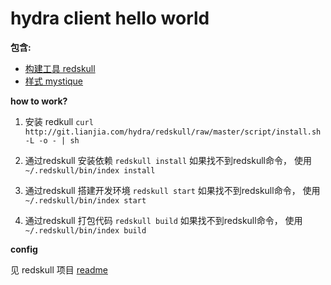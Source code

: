 # hydra client hello world

__包含:__

+ [构建工具 redskull](http://git.lianjia.com/hydra/redskull)
+ [样式 mystique](http://git.lianjia.com/hydra/mystique)

__how to work?__

1. 安装 redkull `curl http://git.lianjia.com/hydra/redskull/raw/master/script/install.sh -L -o - | sh`

2. 通过redskull 安装依赖 `redskull install` 如果找不到redskull命令， 使用 `~/.redskull/bin/index install`

3. 通过redskull 搭建开发环境 `redskull start` 如果找不到redskull命令， 使用 `~/.redskull/bin/index start`

4. 通过redskull 打包代码 `redskull build` 如果找不到redskull命令， 使用 `~/.redskull/bin/index build`


__config__

见 redskull 项目 [readme](http://git.lianjia.com/hydra/redskull/blob/master/README.md)